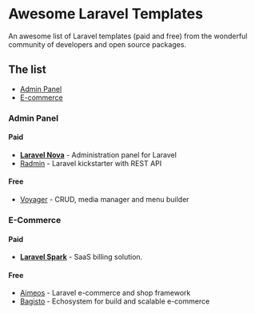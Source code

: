 # Awesome Laravel Templates
An awesome list of Laravel templates (paid and free) from the wonderful community of developers and open source packages.


## The list

- [Admin Panel](#admin-panel)
- [E-commerce](#e-commerce)

### Admin Panel

#### Paid
- **[Laravel Nova](https://nova.laravel.com/)** - Administration panel for Laravel
- [Radmin](http://radmin.vongima.com/login) - Laravel kickstarter with REST API 

#### Free
- [Voyager](https://voyager.devdojo.com/) - CRUD, media manager and menu builder

### E-Commerce

#### Paid
- **[Laravel Spark](https://spark.laravel.com/)** - SaaS billing solution.

#### Free
- [Aimeos](https://aimeos.org/laravel-ecommerce-package) - Laravel e-commerce and shop framework
- [Bagisto](https://bagisto.com/) - Echosystem for build and scalable e-commerce

